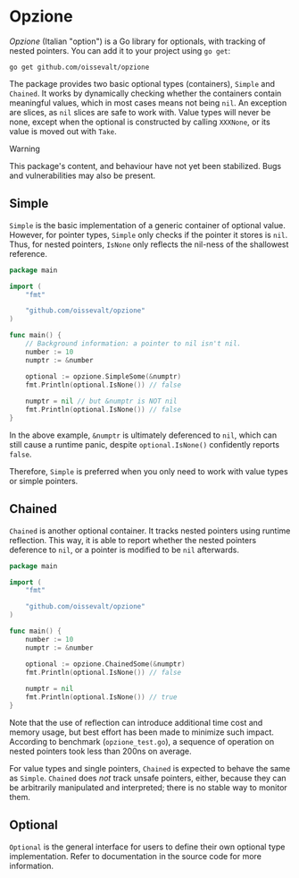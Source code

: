 # Opzione

_Opzione_ (Italian "option") is a Go library for optionals, with tracking of nested pointers. You can add it to your project using `go get`:

```shell
go get github.com/oissevalt/opzione
```

The package provides two basic optional types (containers), `Simple` and `Chained`. It works by dynamically checking whether the containers contain meaningful values, which in most cases means not being `nil`. An exception are slices, as `nil` slices are safe to work with. Value types will never be none, except when the optional is constructed by calling `XXXNone`, or its value is moved out with `Take`.

> [!WARNING]
> This package's content, and behaviour have not yet been stabilized. Bugs and vulnerabilities may also be present.

## Simple

`Simple` is the basic implementation of a generic container of optional value. However, for pointer types, `Simple` only checks if the pointer it stores is `nil`. Thus, for nested pointers, `IsNone` only reflects the nil-ness of the shallowest reference.

```go
package main

import (
	"fmt"

	"github.com/oissevalt/opzione"
)

func main() {
	// Background information: a pointer to nil isn't nil.
	number := 10
	numptr := &number

	optional := opzione.SimpleSome(&numptr)
	fmt.Println(optional.IsNone()) // false
	
	numptr = nil // but &numptr is NOT nil
	fmt.Println(optional.IsNone()) // false
}
```

In the above example, `&numptr` is ultimately deferenced to `nil`, which can still cause a runtime panic, despite `optional.IsNone()` confidently reports `false`.

Therefore, `Simple` is preferred when you only need to work with value types or simple pointers.

## Chained

`Chained` is another optional container. It tracks nested pointers using runtime reflection. This way, it is able to report whether the nested pointers deference to `nil`, or a pointer is modified to be `nil` afterwards.

```go
package main

import (
	"fmt"

	"github.com/oissevalt/opzione"
)

func main() {
	number := 10
	numptr := &number

	optional := opzione.ChainedSome(&numptr)
	fmt.Println(optional.IsNone()) // false
	
	numptr = nil
	fmt.Println(optional.IsNone()) // true
}
```

Note that the use of reflection can introduce additional time cost and memory usage, but best effort has been made to minimize such impact. According to benchmark (`opzione_test.go`), a sequence of operation on nested pointers took less than 200ns on average.

For value types and single pointers, `Chained` is expected to behave the same as `Simple`. `Chained` does _not_ track unsafe pointers, either, because they can be arbitrarily manipulated and interpreted; there is no stable way to monitor them.

## Optional

`Optional` is the general interface for users to define their own optional type implementation. Refer to documentation in the source code for more information.
